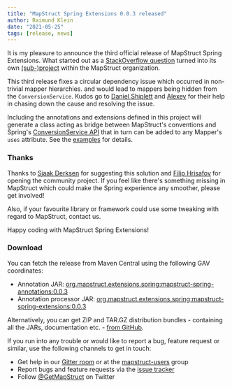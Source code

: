 ```yaml
---
title: "MapStruct Spring Extensions 0.0.3 released"
author: Raimund Klein
date: "2021-05-25"
tags: [release, news]
---
```


It is my pleasure to announce the third official release of MapStruct Spring Extensions.
What started out as a [StackOverflow question](https://stackoverflow.com/q/58081224/3361467) turned into its own [(sub-)project](https://github.com/mapstruct/mapstruct-spring-extensions) within the MapStruct organization.

This third release fixes a circular dependency issue which occurred in non-trivial mapper hierarchies. and would lead to mappers being hidden from the `ConversionService`. Kudos go to [Daniel Shiplett](https://github.com/danielshiplett) and [Alexey](https://github.com/PRIESt512) for their help in chasing down the cause and resolving the issue.

Including the annotations and extensions defined in this project will generate a class acting as bridge between MapStruct's conventions and Spring's [ConversionService API](https://docs.spring.io/spring-framework/docs/current/reference/html/core.html#core-convert-ConversionService-API) that in turn can be added to any Mapper's `uses` attribute. See the [examples](https://github.com/mapstruct/mapstruct-spring-extensions/tree/master/examples) for details. 

<!--more-->

### Thanks

Thanks to [Sjaak Derksen](https://github.com/sjaakd) for suggesting this solution and [Filip Hrisafov](https://github.com/filiphr) for opening the community project.
If you feel like there's something missing in MapStruct which could make the Spring experience any smoother, please get involved!

Also, if your favourite library or framework could use some tweaking with regard to MapStruct, contact us.    

Happy coding with MapStruct Spring Extensions!

### Download

You can fetch the release from Maven Central using the following GAV coordinates:

* Annotation JAR: [org.mapstruct.extensions.spring:mapstruct-spring-annotations:0.0.3](http://search.maven.org/#artifactdetails|org.mapstruct.extensions.spring|mapstruct-spring-annotations|0.0.3|jar)
* Annotation processor JAR: [org.mapstruct.extensions.spring:mapstruct-spring-extensions:0.0.3](http://search.maven.org/#artifactdetails|org.mapstruct.extensions.spring|mapstruct-spring-extensions|0.0.3|jar)

Alternatively, you can get ZIP and TAR.GZ distribution bundles - containing all the JARs, documentation etc. - [from GitHub](https://github.com/mapstruct/mapstruct-spring-extensions/releases/tag/v0.0.3).

If you run into any trouble or would like to report a bug, feature request or similar, use the following channels to get in touch:

* Get help in our [Gitter room](https://gitter.im/mapstruct/mapstruct-users) or at the [mapstruct-users](https://groups.google.com/forum/?fromgroups#!forum/mapstruct-users) group
* Report bugs and feature requests via the [issue tracker](https://github.com/mapstruct/mapstruct-spring-extensions/issues)
* Follow [@GetMapStruct](https://twitter.com/GetMapStruct) on Twitter

